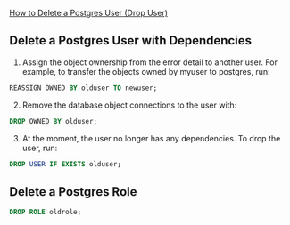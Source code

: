 [How to Delete a Postgres User (Drop User)](https://phoenixnap.com/kb/delete-postgres-user)

## Delete a Postgres User with Dependencies

1. Assign the object ownership from the error detail to another user. For example, to transfer the objects owned by myuser to postgres, run:

```sql
REASSIGN OWNED BY olduser TO newuser;
```

2. Remove the database object connections to the user with:

```sql
DROP OWNED BY olduser;
```

3. At the moment, the user no longer has any dependencies. To drop the user, run:

```sql
DROP USER IF EXISTS olduser;
```

## Delete a Postgres Role

```sql
DROP ROLE oldrole;
```